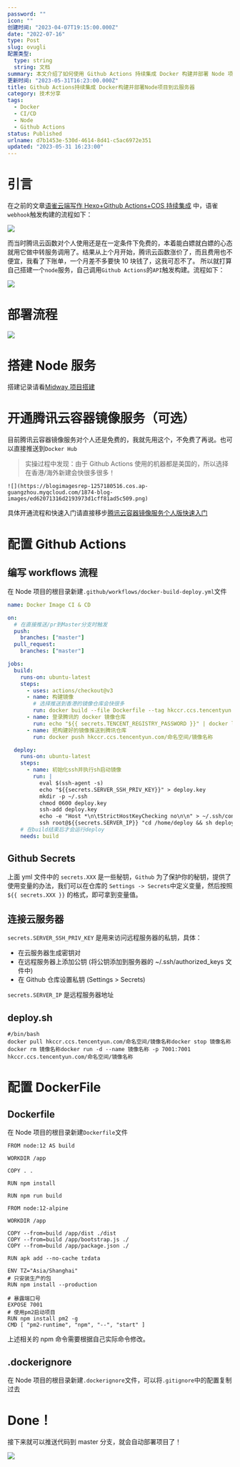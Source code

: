 ```yaml
---
password: ""
icon: ""
创建时间: "2023-04-07T19:15:00.000Z"
date: "2022-07-16"
type: Post
slug: ovugli
配置类型:
  type: string
  string: 文档
summary: 本文介绍了如何使用 Github Actions 持续集成 Docker 构建并部署 Node 项目到云服务器。具体流程包括搭建 Node 服务、开通腾讯云容器镜像服务、配置 Github Actions、编写 workflows 流程、连接云服务器、配置 DockerFile 等。最终实现推送代码到 master 分支自动部署项目。
更新时间: "2023-05-31T16:23:00.000Z"
title: Github Actions持续集成 Docker构建并部署Node项目到云服务器
category: 技术分享
tags:
  - Docker
  - CI/CD
  - Node
  - Github Actions
status: Published
urlname: d7b1453e-530d-4614-8d41-c5ac6972e351
updated: "2023-05-31 16:23:00"
---
```


# 引言

在之前的文章[语雀云端写作 Hexo+Github Actions+COS 持续集成](https://1874.cool/roeayv) 中，语雀`webhook`触发构建的流程如下：

![](https://blogimagesrep-1257180516.cos.ap-guangzhou.myqcloud.com/1874-blog-images/205ed1167b3e03641fee0dcf7c82ea99.jpeg)

而当时腾讯云函数对个人使用还是在一定条件下免费的，本着能白嫖就白嫖的心态就用它做中转服务调用了。结果从上个月开始，腾讯云函数涨价了，而且费用也不便宜，我看了下账单，一个月差不多要快 10 块钱了，这我可忍不了。 所以就打算自己搭建一个`node`服务，自己调用`Github Actions`的`API`触发构建。流程如下：

![](https://blogimagesrep-1257180516.cos.ap-guangzhou.myqcloud.com/1874-blog-images/d3aacc6be4e8aea7a19e4130346483c7.jpeg)

# 部署流程

![](https://blogimagesrep-1257180516.cos.ap-guangzhou.myqcloud.com/1874-blog-images/a27a873bb59b21dd083934b45f300811.jpeg)

# 搭建 Node 服务

搭建记录请看[Midway 项目搭建](https://1874.cool/zbbxv0)

# 开通腾讯云容器镜像服务（可选）

目前腾讯云容器镜像服务对个人还是免费的，我就先用这个，不免费了再说。也可以直接推送到`Docker Hub`

> 实操过程中发现：由于 Github Actions 使用的机器都是美国的，所以选择在香港/海外新建会快很多很多！

    ![](https://blogimagesrep-1257180516.cos.ap-guangzhou.myqcloud.com/1874-blog-images/ed62071316d2193973d1cff81ad5c509.png)

具体开通流程和快速入门请直接移步[腾讯云容器镜像服务个人版快速入门](https://cloud.tencent.com/document/product/1141/63910)

# 配置 Github Actions

## 编写 workflows 流程

在 Node 项目的根目录新建`.github/workflows/docker-build-deploy.yml`文件

```yaml
name: Docker Image CI & CD

on:
  # 在直接推送/pr到Master分支时触发
  push:
    branches: ["master"]
  pull_request:
    branches: ["master"]

jobs:
  build:
    runs-on: ubuntu-latest
    steps:
      - uses: actions/checkout@v3
      - name: 构建镜像
        # 选择推送到香港的镜像仓库会快很多
        run: docker build --file Dockerfile --tag hkccr.ccs.tencentyun.com/命名空间/镜像名称 .
      - name: 登录腾讯的 docker 镜像仓库
        run: echo "${{ secrets.TENCENT_REGISTRY_PASSWORD }}" | docker login hkccr.ccs.tencentyun.com --username=用户名 --password-stdin
      - name: 把构建好的镜像推送到腾讯仓库
        run: docker push hkccr.ccs.tencentyun.com/命名空间/镜像名称

  deploy:
    runs-on: ubuntu-latest
    steps:
      - name: 初始化ssh并执行sh启动镜像
        run: |
          eval $(ssh-agent -s)
          echo "${{secrets.SERVER_SSH_PRIV_KEY}}" > deploy.key
          mkdir -p ~/.ssh
          chmod 0600 deploy.key
          ssh-add deploy.key
          echo -e "Host *\n\tStrictHostKeyChecking no\n\n" > ~/.ssh/config
          ssh root@${{secrets.SERVER_IP}} "cd /home/deploy && sh deploy.sh"
    # 在build结束后才会运行deploy
    needs: build
```

## Github Secrets

上面 yml 文件中的 `secrets.XXX` 是一些秘钥，`Github` 为了保护你的秘钥，提供了使用变量的办法，我们可以在仓库的 `Settings -> Secrets`中定义变量，然后按照 `${{ secrets.XXX }}` 的格式，即可拿到变量值。

## 连接云服务器

`secrets.SERVER_SSH_PRIV_KEY` 是用来访问远程服务器的私钥，具体：

- 在云服务器生成密钥对
- 在远程服务器上添加公钥 (将公钥添加到服务器的 ~/.ssh/authorized_keys 文件中)
- 在 Github 仓库设置私钥 (Settings > Secrets)

`secrets.SERVER_IP` 是远程服务器地址

## deploy.sh

```shell
#/bin/bash
docker pull hkccr.ccs.tencentyun.com/命名空间/镜像名称docker stop 镜像名称docker rm 镜像名称docker run -d --name 镜像名称 -p 7001:7001 hkccr.ccs.tencentyun.com/命名空间/镜像名称
```

# 配置 DockerFile

## Dockerfile

在 Node 项目的根目录新建`Dockerfile`文件

```docker
FROM node:12 AS build

WORKDIR /app

COPY . .

RUN npm install

RUN npm run build

FROM node:12-alpine

WORKDIR /app

COPY --from=build /app/dist ./dist
COPY --from=build /app/bootstrap.js ./
COPY --from=build /app/package.json ./

RUN apk add --no-cache tzdata

ENV TZ="Asia/Shanghai"
# 只安装生产的包
RUN npm install --production

# 暴露端口号
EXPOSE 7001
# 使用pm2启动项目
RUN npm install pm2 -g
CMD [ "pm2-runtime", "npm", "--", "start" ]
```

上述相关的 npm 命令需要根据自己实际命令修改。

## .dockerignore

在 Node 项目的根目录新建`.dockerignore`文件，可以将`.gitignore`中的配置复制过去

# Done！

接下来就可以推送代码到 master 分支，就会自动部署项目了！

![](https://blogimagesrep-1257180516.cos.ap-guangzhou.myqcloud.com/1874-blog-images/fe39bd1b9a1da1fc4d1c005ff1a23c90.png)
